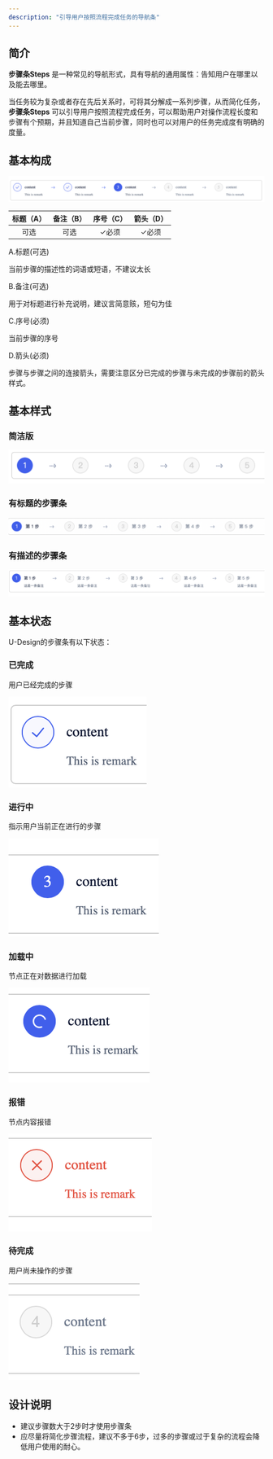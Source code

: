 ```yaml
---
description: "引导用户按照流程完成任务的导航条"
---
```

<!--副标题具体写法见源代码模式-->

## 简介

**步骤条Steps** 是一种常见的导航形式，具有导航的通用属性：告知用户在哪里以及能去哪里。

当任务较为复杂或者存在先后关系时，可将其分解成一系列步骤，从而简化任务，**步骤条Steps** 可以引导用户按照流程完成任务，可以帮助用户对操作流程长度和步骤有个预期，并且知道自己当前步骤，同时也可以对用户的任务完成度有明确的度量。


## 基本构成


![1](../../../images/Steps/8.png)

| 标题（A）| 备注（B） |序号（C） |箭头（D） |
| :-----: | :-----: |:-----: |:-----: |
|    可选    |   可选    |   ✓必须  | ✓必须    |




A.标题(可选)

当前步骤的描述性的词语或短语，不建议太长

B.备注(可选)

用于对标题进行补充说明，建议言简意赅，短句为佳

C.序号(必须)

当前步骤的序号

D.箭头(必须)

步骤与步骤之间的连接箭头，需要注意区分已完成的步骤与未完成的步骤前的箭头样式。


## 基本样式


### 简洁版
![1](../../../images/Steps/98.png)

### 有标题的步骤条
![1](../../../images/Steps/99.png)

### 有描述的步骤条
![1](../../../images/Steps/100.png)



## 基本状态

U-Design的步骤条有以下状态：

### 已完成

用户已经完成的步骤

![1](../../../images/Steps/1.png)

### 进行中

指示用户当前正在进行的步骤

![1](../../../images/Steps/3.png)

### 加载中

节点正在对数据进行加载

![1](../../../images/Steps/4.png)

### 报错

节点内容报错

![1](../../../images/Steps/5.png)

### 待完成

用户尚未操作的步骤

![1](../../../images/Steps/2.png)


## 设计说明

- 建议步骤数大于2步时才使用步骤条
- 应尽量将简化步骤流程，建议不多于6步，过多的步骤或过于复杂的流程会降低用户使用的耐心。
